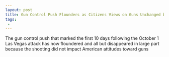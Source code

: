 ```yaml
---
layout: post
title: Gun Control Push Flounders as Citizens Views on Guns Unchanged by Vegas Attack
tags:
 -
---
```

The gun control push that marked the first 10 days following the October 1 Las Vegas attack has now floundered and all but disappeared in large part because the shooting did not impact American attitudes toward guns
